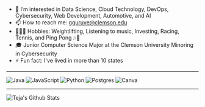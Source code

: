 <!--
**tj-guruvelli/tj-guruvelli** is a ✨ _special_ ✨ repository because its `README.md` (this file) appears on your GitHub profile.
-->
### 
- 👀 I’m interested in Data Science, Cloud Technology, DevOps, Cybersecurity, Web Development, Automotive, and AI
- 📫 How to reach me: gguruve@clemson.edu
- 🏋🏽‍♂️ Hobbies: Weightlifting, Listening to music, Investing, Racing, Tennis, and Ping Pong 🎶🏓 
- 🎓 Junior Computer Science Major at the Clemson University Minoring in Cybersecurity
- ⚡ Fun fact: I've lived in more than 10 states



---
![Java](https://img.shields.io/badge/java-%23ED8B00.svg?style=for-the-badge&logo=java&logoColor=white) ![JavaScript](https://img.shields.io/badge/javascript-%23323330.svg?style=for-the-badge&logo=javascript&logoColor=%23F7DF1E) ![Python](https://img.shields.io/badge/python-3670A0?style=for-the-badge&logo=python&logoColor=ffdd54) ![Postgres](https://img.shields.io/badge/-c++-black?logo=c%2B%2B&style=social) ![Canva](https://img.shields.io/badge/Canva-%2300C4CC.svg?style=for-the-badge&logo=Canva&logoColor=white)



---
<img align="left" alt="Teja's Github Stats" src="https://github-readme-stats.vercel.app/api/top-langs/?username=tj-guruvelli&layout=compact&show_icons=true&hide_broder=true" />





